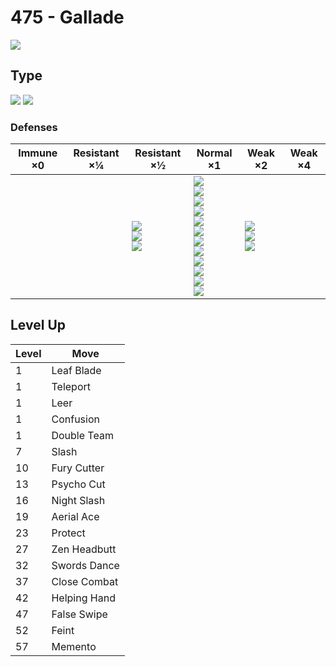 # 475 - Gallade
![][475]

## Type

![][psychic]  ![][fighting]

### Defenses

Immune ×0 | Resistant ×¼ | Resistant ×½                                     | Normal ×1                                                                                                                                                                            | Weak ×2                                       | Weak ×4 | 
---       | ---          | ---                                              | ---                                                                                                                                                                                  | ---                                           | ---     | 
          |              | ![][fighting]<br> ![][rock]<br> ![][psychic]<br> | ![][normal]<br> ![][poison]<br> ![][ground]<br> ![][bug]<br> ![][steel]<br> ![][fire]<br> ![][water]<br> ![][grass]<br> ![][electric]<br> ![][ice]<br> ![][dragon]<br> ![][dark]<br> | ![][flying]<br> ![][ghost]<br> ![][fairy]<br> |         | 

## Level Up

Level | Move         | 
---   | ---          | 
1     | Leaf Blade   | 
1     | Teleport     | 
1     | Leer         | 
1     | Confusion    | 
1     | Double Team  | 
7     | Slash        | 
10    | Fury Cutter  | 
13    | Psycho Cut   | 
16    | Night Slash  | 
19    | Aerial Ace   | 
23    | Protect      | 
27    | Zen Headbutt | 
32    | Swords Dance | 
37    | Close Combat | 
42    | Helping Hand | 
47    | False Swipe  | 
52    | Feint        | 
57    | Memento      | 

[475]: ../img/pokemon/475.png
[normal]: ../img/types/normal.png
[fire]: ../img/types/fire.png
[fighting]: ../img/types/fighting.png
[water]: ../img/types/water.png
[flying]: ../img/types/flying.png
[grass]: ../img/types/grass.png
[poison]: ../img/types/poison.png
[electric]: ../img/types/electric.png
[ground]: ../img/types/ground.png
[psychic]: ../img/types/psychic.png
[rock]: ../img/types/rock.png
[ice]: ../img/types/ice.png
[bug]: ../img/types/bug.png
[dragon]: ../img/types/dragon.png
[ghost]: ../img/types/ghost.png
[dark]: ../img/types/dark.png
[steel]: ../img/types/steel.png
[fairy]: ../img/types/fairy.png
